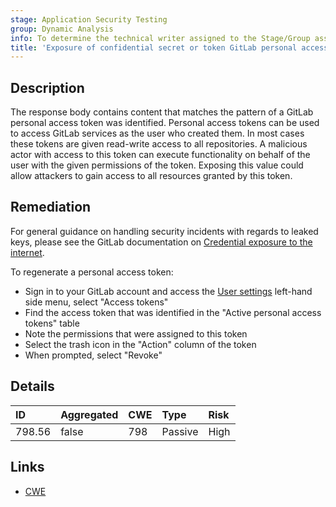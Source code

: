 ```yaml
---
stage: Application Security Testing
group: Dynamic Analysis
info: To determine the technical writer assigned to the Stage/Group associated with this page, see https://handbook.gitlab.com/handbook/product/ux/technical-writing/#assignments
title: 'Exposure of confidential secret or token GitLab personal access token'
---
```


## Description

The response body contains content that matches the pattern of a GitLab personal access token was identified. Personal access tokens can be used to access GitLab services as the user who created them. In most cases these tokens are given read-write access to all repositories. A malicious actor with access to this token can execute functionality on behalf of the user with the given permissions of the token.
Exposing this value could allow attackers to gain access to all resources granted by this token.

## Remediation

For general guidance on handling security incidents with regards to leaked keys, please see the GitLab documentation on [Credential exposure to the internet](../../../../../security/responding_to_security_incidents.md#credential-exposure-to-public-internet).

To regenerate a personal access token:

- Sign in to your GitLab account and access the [User settings](../../../../../user/profile/_index.md#access-your-user-settings) left-hand side menu, select "Access tokens"
- Find the access token that was identified in the "Active personal access tokens" table
- Note the permissions that were assigned to this token
- Select the trash icon in the "Action" column of the token
- When prompted, select "Revoke"

## Details

| ID | Aggregated | CWE | Type | Risk |
|:---|:-----------|:----|:-----|:-----|
| 798.56 | false | 798 | Passive | High |

## Links

- [CWE](https://cwe.mitre.org/data/definitions/798.html)

